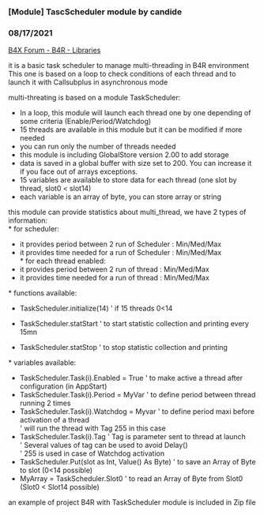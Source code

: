 ### [Module]  TascScheduler module by candide
### 08/17/2021
[B4X Forum - B4R - Libraries](https://www.b4x.com/android/forum/threads/133513/)

it is a basic task scheduler to manage multi-threading in B4R environment  
This one is based on a loop to check conditions of each thread and to launch it with Callsubplus in asynchronous mode  
  
multi-threating is based on a module TaskScheduler:  
 - In a loop, this module will launch each thread one by one depending of some criteria (Enable/Period/Watchdog)  
 - 15 threads are available in this module but it can be modified if more needed  
 - you can run only the number of threads needed  
 - this module is including GlobalStore version 2.00 to add storage   
 - data is saved in a global buffer with size set to 200. You can increase it if you face out of arrays exceptions.  
 - 15 variables are available to store data for each thread (one slot by thread, slot0 < slot14)  
 - each variable is an array of byte, you can store array or string  
  
this module can provide statistics about multi\_thread, we have 2 types of information:  
 \* for scheduler:  
 - it provides period between 2 run of Scheduler : Min/Med/Max   
 - it provides time needed for a run of Scheduler : Min/Med/Max   
 \* for each thread enabled:  
 - it provides period between 2 run of thread : Min/Med/Max   
 - it provides time needed for a run of thread : Min/Med/Max   
  
 \* functions available:  
 - TaskScheduler.initialize(14) ' if 15 threads 0<14  
  
 - TaskScheduler.statStart ' to start statistic collection and printing every 15mn  
 - TaskScheduler.statStop ' to stop statistic collection and printing  
  
 \* variables available:  
 - TaskScheduler.Task(i).Enabled = True ' <Boolean> to make active a thread after configuration (in AppStart)  
 - TaskScheduler.Task(i).Period = MyVar ' <Uint> to define period between thread running 2 times  
 - TaskScheduler.Task(i).Watchdog = Myvar ' <Uint> to define period maxi before activation of a thread  
 ' will run the thread with Tag 255 in this case  
 - TaskScheduler.Task(i).Tag ' <Byte> Tag is parameter sent to thread at launch  
 ' Several values of tag can be used to avoid Delay()  
 ' 255 is used in case of Watchdog activation   
 - TaskScheduler.Put(slot as Int, Value() As Byte) ' to save an Array of Byte to slot (0<14 possible)  
 - MyArray = TaskScheduler.Slot0 ' to read an Array of Byte from Slot0 (Slot0 < Slot14 possible)  
  
an example of project B4R with TaskScheduler module is included in Zip file